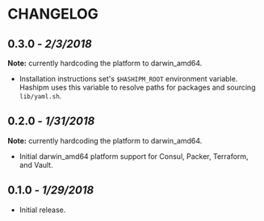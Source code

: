 CHANGELOG
=========

## 0.3.0 - *2/3/2018*

**Note:** currently hardcoding the platform to darwin_amd64.

- Installation instructions set's `$HASHIPM_ROOT` environment variable. Hashipm uses this variable to resolve paths for packages and sourcing `lib/yaml.sh`.

## 0.2.0 - *1/31/2018*

**Note:** currently hardcoding the platform to darwin_amd64.

- Initial darwin_amd64 platform support for Consul, Packer, Terraform, and Vault.

## 0.1.0 - *1/29/2018*

- Initial release.
